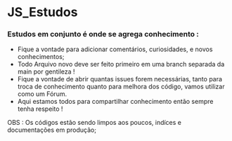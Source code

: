 # JS_Estudos
 ### Estudos em conjunto é onde se agrega conhecimento : 
 - Fique a vontade para adicionar comentários, curiosidades, e novos conhecimentos;
 - Todo Arquivo novo deve ser feito primeiro em uma branch separada da main por gentileza !
 - Fique a vontade de abrir quantas issues forem necessárias, tanto para troca de conhecimento quanto para melhora dos código, vamos utilizar como um Fórum.
 - Aqui estamos todos para compartilhar conhecimento então sempre tenha respeito !

 OBS :  Os códigos estão sendo limpos aos poucos, indíces e documentações em produção;
